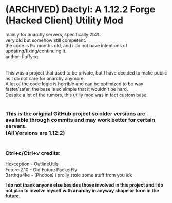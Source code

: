 <h1>(ARCHIVED) Dactyl: A 1.12.2 Forge (Hacked Client) Utility Mod</h1>
mainly for anarchy servers, specifically 2b2t.<br>
very old but somehow still competent.<br>
the code is 9+ months old, and i do not have 
intentions of updating/fixing/continuing it.<br>
author: fluffycq<br>
<br><br>
This was a project that used to be private, but I have decided to make public as I do not care for anarchy anymore.<br>
A lot of the code logic is horrible and can be optimized to be way faster/safer, the base is so simple that it wouldn't be hard.<br>
Despite a lot of the rumors, this utiliy mod was in fact custom base.<br><br>
<h3>This is the original GitHub project so older versions are available through commits and may work better for certain servers.<br>(All Versions are 1.12.2)<br><br></h3>
<h3>Ctrl+c/Ctrl+v credits:</h3> Hexception - OutlineUtils<br> Future 2.10 - Old Future PacketFly<br>3arthqu4ke - (Phobos) i prolly stole some stuff from you idk<br>

<p><b>I do not thank anyone else besides those involved in this project and I do not plan to involve myself with anarchy in anyway shape or form in the future.</b></p>
